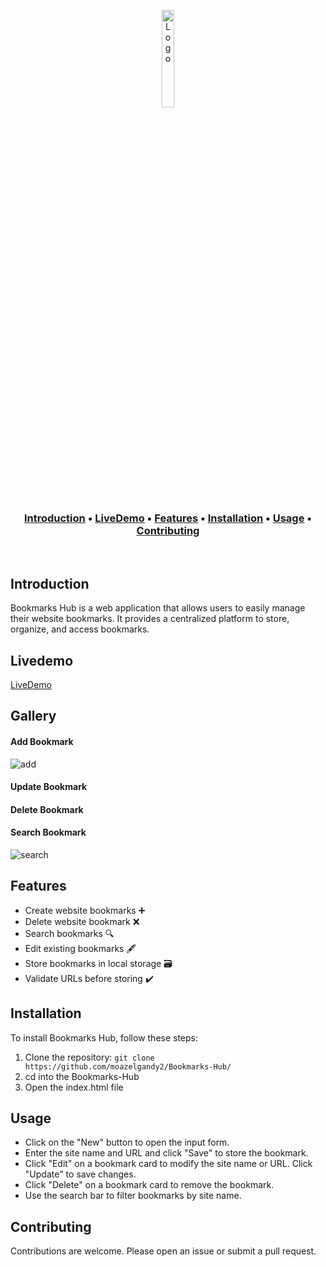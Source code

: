 <p align="center">
  <a href="https://github.com/moazelgandy2" target="_blank" rel="noopener">
    <img src="https://moazelgandy2.github.io/Bookmarks-Hub/bookmark-white.svg" width="20%" alt="Logo">
  </a>
</p>

<h3 align="center">
  <a href="#introduction">Introduction</a> •
  <a href="#livedemo">LiveDemo</a> •
  <a href="#features">Features</a> •
  <a href="#installation">Installation</a> •
  <a href="#installation">Usage</a> •
  <a href="#contributing">Contributing</a>
</h3>

<p>&nbsp;</p>

## Introduction

Bookmarks Hub is a web application that allows users to easily manage their website bookmarks. It provides a centralized platform to store, organize, and access bookmarks.

## Livedemo

[LiveDemo](https://moazelgandy2.github.io/Bookmarks-Hub/)

## Gallery

 <h4>Add Bookmark</h4>

![add](https://github.com/moazelgandy2/Bookmarks-Hub/assets/56883008/6d4c533f-31e6-4312-b8b7-7837895f877a)

  <h4>Update Bookmark</h4>

  <h4>Delete Bookmark</h4>
  
  <h4>Search Bookmark</h4>

![search](https://github.com/moazelgandy2/Bookmarks-Hub/assets/56883008/958119a0-baea-4066-9c72-a73d1159563a)

## Features

- Create website bookmarks ➕
- Delete website bookmark ❌
- Search bookmarks 🔍
- Edit existing bookmarks 🖋️
- Store bookmarks in local storage 🗃️
- Validate URLs before storing ✔️

## Installation

To install Bookmarks Hub, follow these steps:

1. Clone the repository: `git clone https://github.com/moazelgandy2/Bookmarks-Hub/`
2. cd into the Bookmarks-Hub
3. Open the index.html file

## Usage

- Click on the "New" button to open the input form.
- Enter the site name and URL and click "Save" to store the bookmark.
- Click "Edit" on a bookmark card to modify the site name or URL. Click "Update" to save changes.
- Click "Delete" on a bookmark card to remove the bookmark.
- Use the search bar to filter bookmarks by site name.

## Contributing

Contributions are welcome. Please open an issue or submit a pull request.
